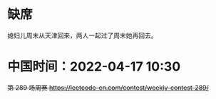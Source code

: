 
# 缺席

媳妇儿周末从天津回来，两人一起过了周末她再回去。

# 中国时间：2022-04-17 10:30

~~第 289 场周赛 https://leetcode-cn.com/contest/weekly-contest-289/~~
